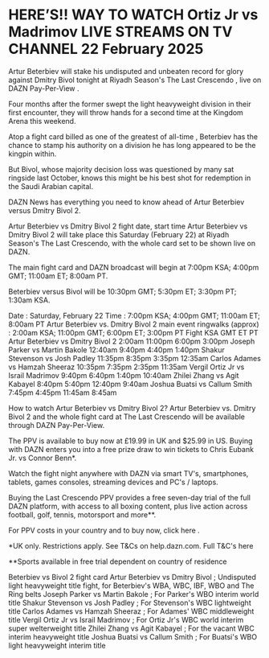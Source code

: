 # HERE’S!! WAY TO WATCH Ortiz Jr vs Madrimov LIVE STREAMS ON TV CHANNEL 22 February 2025

Artur Beterbiev will stake his undisputed and unbeaten record for glory against Dmitry Bivol tonight at Riyadh Season's The Last Crescendo , live on DAZN Pay-Per-View .

Four months after the former swept the light heavyweight division in their first encounter, they will throw hands for a second time at the Kingdom Arena this weekend.

Atop a fight card billed as one of the greatest of all-time , Beterbiev has the chance to stamp his authority on a division he has long appeared to be the kingpin within.

But Bivol, whose majority decision loss was questioned by many sat ringside last October, knows this might be his best shot for redemption in the Saudi Arabian capital.

DAZN News has everything you need to know ahead of Artur Beterbiev versus Dmitry Bivol 2.

Artur Beterbiev vs Dmitry Bivol 2 fight date, start time
Artur Beterbiev vs Dmitry Bivol 2 will take place  this Saturday (February 22)  at Riyadh Season's The Last Crescendo, with the whole card set to be shown live on DAZN.

The main fight card and DAZN broadcast will begin at 7:00pm KSA; 4:00pm GMT; 11:00am ET; 8:00am PT.

Beterbiev versus Bivol will be 10:30pm GMT; 5:30pm ET; 3:30pm PT; 1:30am KSA.

Date : Saturday, February 22
Time : 7:00pm KSA; 4:00pm GMT; 11:00am ET; 8:00am PT
Artur Beterbiev vs. Dmitry Bivol 2 main event ringwalks (approx) : 2:00am KSA; 11:00pm GMT; 6:00pm ET; 3:00pm PT
Fight	KSA	GMT	ET	PT
Artur Beterbiev vs Dmitry Bivol 2	2:00am	11:00pm	6:00pm	3:00pm
Joseph Parker vs Martin Bakole	12:40am	9:40pm	4:40pm	1:40pm
Shakur Stevenson vs Josh Padley	11:35pm	8:35pm	3:35pm	12:35am
Carlos Adames vs Hamzah Sheeraz	10:35pm	7:35pm	2:35pm	11:35am
Vergil Ortiz Jr vs Israil Madrimov	9:40pm	6:40pm	1:40pm	10:40am
Zhilei Zhang vs Agit Kabayel	8:40pm	5:40pm	12:40pm	9:40am
Joshua Buatsi vs Callum Smith	7:45pm	4:45pm	11:45am	8:45am

How to watch Artur Beterbiev vs Dmitry Bivol 2?
Artur Beterbiev vs. Dmitry Bivol 2 and the whole fight card at The Last Crescendo will be available through DAZN Pay-Per-View.

The PPV is available to buy now at   £19.99   in UK and   $25.99   in US. Buying with DAZN enters you into a free prize draw to win tickets to Chris Eubank Jr. vs Connor Benn*.

Watch the fight night anywhere with DAZN via smart TV's, smartphones, tablets, games consoles, streaming devices and PC's / laptops.

Buying the Last Crescendo PPV provides a free seven-day trial of the full DAZN platform, with access to all boxing content, plus live action across football, golf, tennis, motorsport and more**.

For PPV costs in your country and to buy now,   click here  .

*UK only. Restrictions apply. See T&Cs on help.dazn.com.   Full T&C's here

**Sports available in free trial dependent on country of residence

Beterbiev vs Bivol 2 fight card
Artur Beterbiev vs Dmitry Bivol ; Undisputed light heavyweight title fight, for Beterbiev's WBA, WBC, IBF, WBO and The Ring belts
Joseph Parker vs Martin Bakole  ;  For Parker's WBO interim world title
Shakur Stevenson vs Josh Padley  ; For Stevenson's WBC lightweight title
Carlos Adames vs Hamzah Sheeraz ; For Adames' WBC middleweight title
Vergil Ortiz Jr vs Israil Madrimov ; For Ortiz Jr's WBC world interim super welterweight title
Zhilei Zhang vs Agit Kabayel ; For the vacant WBC interim heavyweight title
Joshua Buatsi vs Callum Smith ; For Buatsi's WBO light heavyweight interim title
